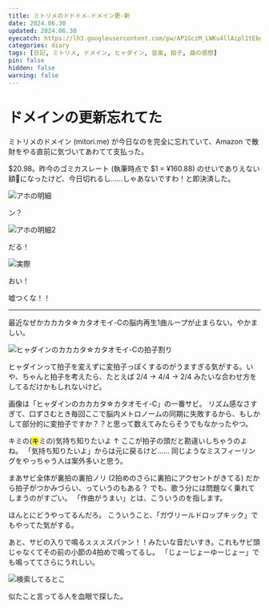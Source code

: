 ```yaml
---
title: ミトリメのドドドメ☆ドメイン更-新
date: 2024.06.30
updated: 2024.06.30
eyecatch: https://lh3.googleusercontent.com/pw/AP1GczM_LWKu4llAipl1tEbgnN1OnPBzCPO-eTt9no_nD-oV63lV4jb8jTS9S9496IWK_swYLZtxmsmfPHTxL66vV9aluMZglmTlTwN9HP2Ge2c8nDxKoAEegaTs2kiTSjRCBLULCCro16h2OBTElUqFLRjw=w828-h491-s-no
categories: diary
tags: [日記, ミトリメ, ドメイン, ヒャダイン, 音楽, 拍子, 曲の感想]
pin: false
hidden: false
warning: false
---
```


# ドメインの更新忘れてた

ミトリメのドメイン (mitori.me) が今日なのを完全に忘れていて、Amazon で散財をやる直前に気づいてあわてて支払った。

$20.98。昨今のゴミカスレート (執筆時点で $1 = ¥160.88) のせいでありえない額🖕になったけど、今日切れるし……しゃあないですわ！と即決済した。

![アホの明細](https://lh3.googleusercontent.com/pw/AP1GczM245O4DrV_OIwooATiKuUhI6d8U3zf5_0Vdc0si6vxbi_U-pDUyb8XVOnWrleF7TJWWcnJi0SFeShl4JnSP3qAHQbrDEgqdtlPHnVFK9Vu1kBJSo59TUMfSmnfVNhT5n_RX7a_EmyJOqMhTjBNYW5I=w828-h337-s-no)

ン？

![アホの明細2](https://lh3.googleusercontent.com/pw/AP1GczPYgX4o3psNgCgBQDkkTqotnMJCE2fBuVs0O24gC2ww9AWoJcaf0_V9Wt6xfxte9fpNpcTjF2aLNC_G6S7dSSQHKltAjULeA4kW0_99jcaSlSivpF4Z7HRcm3LxNZN40NpwUNJLjffPJVkPLdruIV1O=w265-h193-s-no)

だる！

![実際](https://lh3.googleusercontent.com/pw/AP1GczMuCTa-w8wiNZTH1bNEIDcXxILfysmHu4OzKGkphI-hmhHDXlYl2vAroZdGqsSwvl8mPm2_DA6h52S07Dgk94RawJ6pvNB1VPW-DS09g-QTR0tTDk4D4NDxBIxm_pMwOSEZjAKed_YbMsZvv_yGA5qL=w828-h383-s-no)

おい！

嘘つくな！！

---

最近なぜかカカカタ☆カタオモイ-Cの脳内再生1曲ループが止まらない。やかましい。

![ヒャダインのカカカタ☆カタオモイ-Cの拍子割り](https://lh3.googleusercontent.com/pw/AP1GczNprlkcasGtZTe2FeZ--S1-8lNrCAfIpH5llgiVjt_HkRqgaXCxjFaKvcF1qyd3lPezKpKjOPyJd34IVUYHu3NAGKE9zbB0XndV7KkjOxQh-2CG7Yumsqg1VP3DmlPpxqAwfieLQT7O3iRHV_8ItJsq=w828-h711-s-no)

ヒャダインって拍子を変えずに変拍子っぽくするのがうますぎる気がする。いや、ちゃんと拍子を考えたら、たとえば 2/4 → 4/4 → 2/4 みたいな合わせ方をしてるだけかもしれないけど。

画像は「ヒャダインのカカカタ☆カタオモイ-C」の一番サビ。
リズム感なさすぎて、口ずさむとき毎回ここで脳内メトロノームの同期に失敗するから、もしかして部分的に変拍子ですか？？と思って数えてみたらそうでもなかったやつ。

キミの(<mark>キ</mark>ミの)気持ち知りたいよ
↑ ここが拍子の頭だと勘違いしちゃうのよね。
「気持ち知りたいよ」からは元に戻るけど……
同じようなミスフィーリングをやっちゃう人は案外多いと思う。

まあサビ全体が裏拍の裏拍ノリ (2拍めのさらに裏拍にアクセントがきてる) だから拍子がつかみづらい、っていうのもある？
でも、歌う分には問題なく乗れてしまうのがすごい。
「作曲がうまい」とは、こういうのを指します。

ほんとにどうやってるんだろ。
こういうこと、「ガヴリールドロップキック」でもやってた気がする。

あと、サビの入りで鳴るㇲㇲㇲスパァン！！みたいな音だいすき。これもサビ頭じゃなくてその前の小節の4拍めで鳴ってるし。
「じょーじょーゆーじょー」でも鳴っててさらにうれしい。

![検索してるとこ](https://lh3.googleusercontent.com/pw/AP1GczM_LWKu4llAipl1tEbgnN1OnPBzCPO-eTt9no_nD-oV63lV4jb8jTS9S9496IWK_swYLZtxmsmfPHTxL66vV9aluMZglmTlTwN9HP2Ge2c8nDxKoAEegaTs2kiTSjRCBLULCCro16h2OBTElUqFLRjw=w828-h491-s-no)

似たこと言ってる人を血眼で探した。
